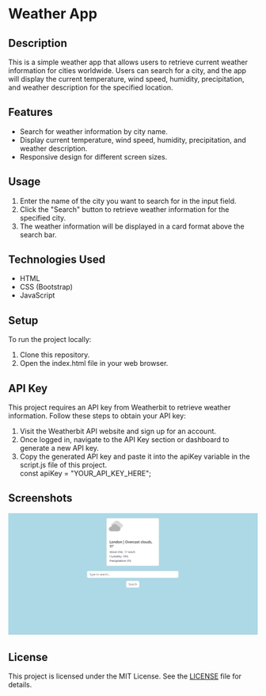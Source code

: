 # Weather App

## Description

This is a simple weather app that allows users to retrieve current weather information for cities worldwide. Users can search for a city, and the app will display the current temperature, wind speed, humidity, precipitation, and weather description for the specified location.

## Features

- Search for weather information by city name.
- Display current temperature, wind speed, humidity, precipitation, and weather description.
- Responsive design for different screen sizes.

## Usage

1. Enter the name of the city you want to search for in the input field.
2. Click the "Search" button to retrieve weather information for the specified city.
3. The weather information will be displayed in a card format above the search bar.

## Technologies Used

- HTML<br>
- CSS (Bootstrap)<br>
- JavaScript<br>

## Setup

To run the project locally:

1. Clone this repository.
2. Open the index.html file in your web browser.

## API Key

This project requires an API key from Weatherbit to retrieve weather information. Follow these steps to obtain your API key:

1. Visit the Weatherbit API website and sign up for an account.
2. Once logged in, navigate to the API Key section or dashboard to generate a new API key.
3. Copy the generated API key and paste it into the apiKey variable in the script.js file of this project.<br>
   const apiKey = "YOUR_API_KEY_HERE";

## Screenshots

![screenshot](./images/Screenshot.png)

## License

This project is licensed under the MIT License. See the [LICENSE](./LICENSE) file for details.
